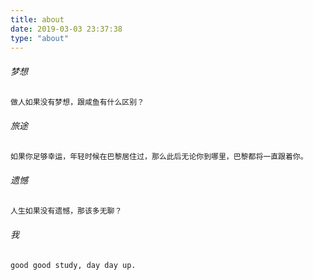 ```yaml
---
title: about
date: 2019-03-03 23:37:38
type: "about"
---
```


###### 梦想
``` md
做人如果没有梦想，跟咸鱼有什么区别？
```

###### 旅途
``` md
如果你足够幸运，年轻时候在巴黎居住过，那么此后无论你到哪里，巴黎都将一直跟着你。
```

###### 遗憾
``` md
人生如果没有遗憾，那该多无聊？
```

###### 我
``` md
good good study, day day up.
```